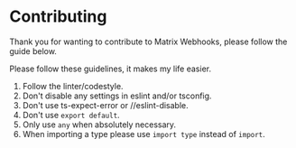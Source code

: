 # Contributing

Thank you for wanting to contribute to Matrix Webhooks, please follow the guide below.

Please follow these guidelines, it makes my life easier.

1. Follow the linter/codestyle.
2. Don't disable any settings in eslint and/or tsconfig.
3. Don't use ts-expect-error or //eslint-disable.
4. Don't use `export default`.
5. Only use `any` when absolutely necessary.
6. When importing a type please use `import type` instead of `import`.